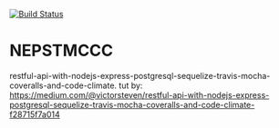 [![Build Status](https://travis-ci.org/C4bRiO/NEPSTMCCC.svg?branch=master)](https://travis-ci.org/C4bRiO/NEPSTMCCC)
# NEPSTMCCC
restful-api-with-nodejs-express-postgresql-sequelize-travis-mocha-coveralls-and-code-climate.
tut by: https://medium.com/@victorsteven/restful-api-with-nodejs-express-postgresql-sequelize-travis-mocha-coveralls-and-code-climate-f28715f7a014
